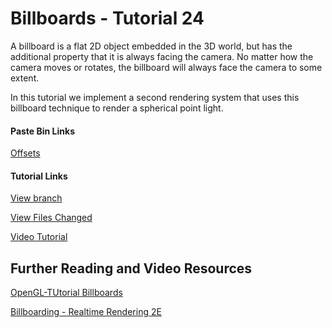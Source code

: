 # Billboards - Tutorial 24

A billboard is a flat 2D object embedded in the 3D world, but has the additional property that it is always facing the camera. No matter how the camera moves or rotates, the billboard will always face the camera to some extent.

In this tutorial we implement a second rendering system that uses this billboard technique to render a spherical point light.

#### Paste Bin Links

[Offsets](https://pastebin.com/ENRQLRRy)

#### Tutorial Links

[View branch](https://github.com/blurrypiano/littleVulkanEngine/tree/tut24)

[View Files Changed](https://github.com/blurrypiano/littleVulkanEngine/pull/23/files)

[Video Tutorial](https://youtu.be/91-89b3wlSo)

## Further Reading and Video Resources

[OpenGL-TUtorial Billboards](http://www.opengl-tutorial.org/intermediate-tutorials/billboards-particles/billboards/)

[Billboarding - Realtime Rendering 2E](https://www.flipcode.com/archives/Billboarding-Excerpt_From_iReal-Time_Renderingi_2E.shtml)
